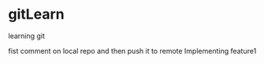 # gitLearn
learning git

fist comment on local repo and then push it to remote
Implementing feature1 
